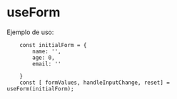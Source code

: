 # useForm 

Ejemplo de uso: 

```
    const initialForm = {
        name: '',
        age: 0,
        email: ''

    }
    const [ formValues, handleInputChange, reset] = useForm(initialForm); 

```